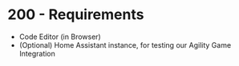 # 200 - Requirements

- Code Editor (in Browser)
- (Optional) Home Assistant instance, for testing our Agility Game Integration
